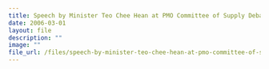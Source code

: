 ```yaml
---
title: Speech by Minister Teo Chee Hean at PMO Committee of Supply Debate 2006
date: 2006-03-01
layout: file
description: ""
image: ""
file_url: /files/speech-by-minister-teo-chee-hean-at-pmo-committee-of-supply-debate-2006.pdf
---
```

